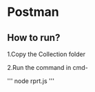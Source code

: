 # Postman
## How to run?

1.Copy the Collection folder

2.Run the command in cmd-

'''
node rprt.js
'''
